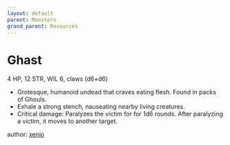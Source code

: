 ```yaml
---
layout: default
parent: Monsters
grand_parent: Resources
---
```


# Ghast
4 HP, 12 STR, WIL 6, claws (d6+d6)  
- Grotesque, humanoid undead that craves eating flesh. Found in packs of Ghouls.  
- Exhale a strong stench, nauseating nearby living creatures.  
- Critical damage: Paralyzes the victim for for 1d6 rounds. After paralyzing a victim, it moves to another target.  

author: [xenio](https://xenioinabottle.blogspot.com)
